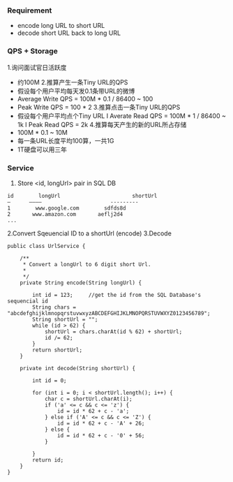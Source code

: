 
### Requirement
* encode long URL to short URL
* decode short URL back to long URL

### QPS + Storage
1.询问面试官日活跃度
 * 约100M
2.推算产生一条Tiny URL的QPS
* 假设每个用户平均每天发0.1条带URL的微博
* Average Write QPS = 100M * 0.1 / 86400 ~ 100
* Peak Write QPS = 100 * 2
3.推算点击一条Tiny URL的QPS
* 假设每个用户平均点个Tiny URL
I Averate Read QPS = 100M * 1 / 86400 ~ 1k
I Peak Read QPS = 2k
4.推算每天产生的新的URL所占存储
* 100M * 0.1 ~ 10M
* 每一条URL长度平均100算，一共1G
* 1T硬盘可以用三年

### Service

1. Store <id, longUrl> pair in SQL DB
```
id        longUrl                       shortUrl
—      ————                      ---------
1        www.google.com        sdfds8d
2       www.amazon.com       aeflj2d4
...
```

2.Convert Sqeuencial ID to a shortUrl (encode)
3.Decode

```
public class UrlService {

    /**
     * Convert a longUrl to 6 digit short Url.
     *
     */
    private String encode(String longUrl) {

        int id = 123;     //get the id from the SQL Database's sequencial id
        String chars = "abcdefghijklmnopqrstuvwxyzABCDEFGHIJKLMNOPQRSTUVWXYZ0123456789";
        String shortUrl = "";
        while (id > 62) {
            shortUrl = chars.charAt(id % 62) + shortUrl;
            id /= 62;
        }
        return shortUrl;
    }

    private int decode(String shortUrl) {

        int id = 0;

        for (int i = 0; i < shortUrl.length(); i++) {
            char c = shortUrl.charAt(i);
            if ('a' <= c && c <= 'z') {
                id = id * 62 + c - 'a';
            } else if ('A' <= c && c <= 'Z') {
                id = id * 62 + c - 'A' + 26;
            } else {
                id = id * 62 + c - '0' + 56;
            }

        }
        return id;
    }
}
```
